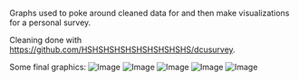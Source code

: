 Graphs used to poke around cleaned data for and then make visualizations for a personal survey.

Cleaning done with https://github.com/HSHSHSHSHSHSHSHSHSHS/dcusurvey.

Some final graphics:
![Image](https://i.imgur.com/MtS5VG2.png)
![Image](https://i.imgur.com/WVsYufw.png)
![Image](https://i.imgur.com/tcmKvuK.jpg)
![Image](https://i.imgur.com/61tBfbV.png?)
![Image](https://i.imgur.com/dGVQuXD.png?)

